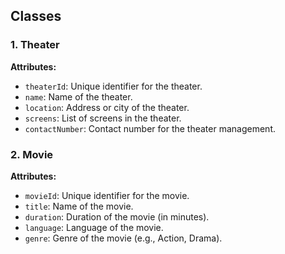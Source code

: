## Classes

### 1. Theater

**Attributes:**
- `theaterId`: Unique identifier for the theater.
- `name`: Name of the theater.
- `location`: Address or city of the theater.
- `screens`: List of screens in the theater.
- `contactNumber`: Contact number for the theater management.

### 2. Movie

**Attributes:**
- `movieId`: Unique identifier for the movie.
- `title`: Name of the movie.
- `duration`: Duration of the movie (in minutes).
- `language`: Language of the movie.
- `genre`: Genre of the movie (e.g., Action, Drama).

